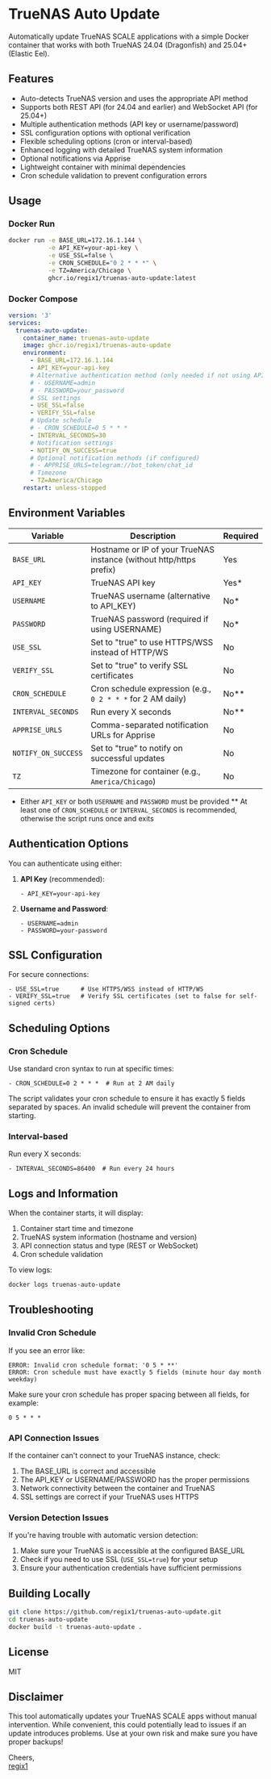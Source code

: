 # TrueNAS Auto Update

Automatically update TrueNAS SCALE applications with a simple Docker container that works with both TrueNAS 24.04 (Dragonfish) and 25.04+ (Elastic Eel).

## Features

- Auto-detects TrueNAS version and uses the appropriate API method
- Supports both REST API (for 24.04 and earlier) and WebSocket API (for 25.04+)
- Multiple authentication methods (API key or username/password)
- SSL configuration options with optional verification
- Flexible scheduling options (cron or interval-based)
- Enhanced logging with detailed TrueNAS system information
- Optional notifications via Apprise
- Lightweight container with minimal dependencies
- Cron schedule validation to prevent configuration errors

## Usage

### Docker Run

```bash
docker run -e BASE_URL=172.16.1.144 \
           -e API_KEY=your-api-key \
           -e USE_SSL=false \
           -e CRON_SCHEDULE="0 2 * * *" \
           -e TZ=America/Chicago \
           ghcr.io/regix1/truenas-auto-update:latest
```

### Docker Compose

```yaml
version: '3'
services:
  truenas-auto-update:
    container_name: truenas-auto-update
    image: ghcr.io/regix1/truenas-auto-update
    environment:
      - BASE_URL=172.16.1.144
      - API_KEY=your-api-key
      # Alternative authentication method (only needed if not using API_KEY)
      # - USERNAME=admin
      # - PASSWORD=your_password
      # SSL settings
      - USE_SSL=false
      - VERIFY_SSL=false
      # Update schedule
      # - CRON_SCHEDULE=0 5 * * *
      - INTERVAL_SECONDS=30
      # Notification settings
      - NOTIFY_ON_SUCCESS=true
      # Optional notification methods (if configured)
      # - APPRISE_URLS=telegram://bot_token/chat_id
      # Timezone
      - TZ=America/Chicago
    restart: unless-stopped
```

## Environment Variables

| Variable | Description | Required |
|----------|-------------|----------|
| `BASE_URL` | Hostname or IP of your TrueNAS instance (without http/https prefix) | Yes |
| `API_KEY` | TrueNAS API key | Yes* |
| `USERNAME` | TrueNAS username (alternative to API_KEY) | No* |
| `PASSWORD` | TrueNAS password (required if using USERNAME) | No* |
| `USE_SSL` | Set to "true" to use HTTPS/WSS instead of HTTP/WS | No |
| `VERIFY_SSL` | Set to "true" to verify SSL certificates | No |
| `CRON_SCHEDULE` | Cron schedule expression (e.g., `0 2 * * *` for 2 AM daily) | No** |
| `INTERVAL_SECONDS` | Run every X seconds | No** |
| `APPRISE_URLS` | Comma-separated notification URLs for Apprise | No |
| `NOTIFY_ON_SUCCESS` | Set to "true" to notify on successful updates | No |
| `TZ` | Timezone for container (e.g., `America/Chicago`) | No |

* Either `API_KEY` or both `USERNAME` and `PASSWORD` must be provided
** At least one of `CRON_SCHEDULE` or `INTERVAL_SECONDS` is recommended, otherwise the script runs once and exits

## Authentication Options

You can authenticate using either:

1. **API Key** (recommended):
   ```
   - API_KEY=your-api-key
   ```
   
2. **Username and Password**:
   ```
   - USERNAME=admin
   - PASSWORD=your-password
   ```

## SSL Configuration

For secure connections:

```
- USE_SSL=true      # Use HTTPS/WSS instead of HTTP/WS
- VERIFY_SSL=true   # Verify SSL certificates (set to false for self-signed certs)
```

## Scheduling Options

### Cron Schedule

Use standard cron syntax to run at specific times:

```
- CRON_SCHEDULE=0 2 * * *  # Run at 2 AM daily
```

The script validates your cron schedule to ensure it has exactly 5 fields separated by spaces. An invalid schedule will prevent the container from starting.

### Interval-based

Run every X seconds:

```
- INTERVAL_SECONDS=86400  # Run every 24 hours
```

## Logs and Information

When the container starts, it will display:

1. Container start time and timezone
2. TrueNAS system information (hostname and version)
3. API connection status and type (REST or WebSocket)
4. Cron schedule validation

To view logs:

```bash
docker logs truenas-auto-update
```

## Troubleshooting

### Invalid Cron Schedule

If you see an error like:
```
ERROR: Invalid cron schedule format: '0 5 * **'
ERROR: Cron schedule must have exactly 5 fields (minute hour day month weekday)
```

Make sure your cron schedule has proper spacing between all fields, for example:
```
0 5 * * *
```

### API Connection Issues

If the container can't connect to your TrueNAS instance, check:
1. The BASE_URL is correct and accessible
2. The API_KEY or USERNAME/PASSWORD has the proper permissions
3. Network connectivity between the container and TrueNAS
4. SSL settings are correct if your TrueNAS uses HTTPS

### Version Detection Issues

If you're having trouble with automatic version detection:
1. Make sure your TrueNAS is accessible at the configured BASE_URL
2. Check if you need to use SSL (`USE_SSL=true`) for your setup
3. Ensure your authentication credentials have sufficient permissions

## Building Locally

```bash
git clone https://github.com/regix1/truenas-auto-update.git
cd truenas-auto-update
docker build -t truenas-auto-update .
```

## License

MIT

## Disclaimer
This tool automatically updates your TrueNAS SCALE apps without manual intervention. While convenient, this could potentially lead to issues if an update introduces problems. Use at your own risk and make sure you have proper backups!

Cheers,  
[regix1](https://github.com/regix1)

